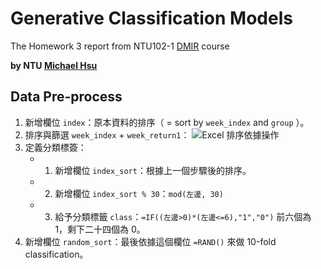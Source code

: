 # Generative Classification Models

The Homework 3 report from NTU102-1 [DMIR](https://ceiba.ntu.edu.tw/course/99b512/index.htm) course

**by NTU [Michael Hsu](http://michaelhsu.tw/ "blog")**


## Data Pre-process

1. 新增欄位 `index`：原本資料的排序（ = sort by `week_index` and `group` ）。
2. 排序與篩選 `week_index` + `week_return1`： ![Excel 排序依據操作](https://raw.github.com/evenchange4/102-1_DMIR_Hw3_Generative-Classification-Models/master/img/preprocess%201%20sort.PNG)
3. 定義分類標簽：
	- 1. 新增欄位 `index_sort`：根據上一個步驟後的排序。
	- 2. 新增欄位 `index_sort % 30`：`mod(左邊, 30)`
	- 3. 給予分類標籤 `class`：`=IF((左邊>0)*(左邊<=6),"1","0")` 前六個為 1，剩下二十四個為 0。
4. 新增欄位 `random_sort`：最後依據這個欄位 `=RAND()` 來做 10-fold classification。